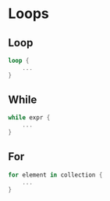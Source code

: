 # Loops

## Loop

```rust
loop {
	...
}
```

## While

```rust
while expr {
	...
}
```

## For

```rust
for element in collection {
	...
}
```
